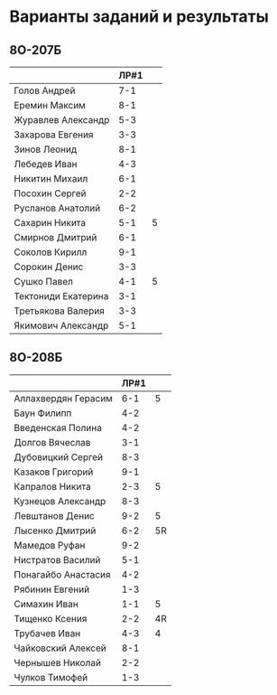 # Варианты заданий и результаты

## 8О-207Б
|                     | ЛР#1 |   |
|---------------------|------|---|
| Голов Андрей        | 7-1  |   |
| Еремин Максим       | 8-1  |   |
| Журавлев Александр  | 5-3  |   |
| Захарова Евгения    | 3-3  |   |
| Зинов  Леонид       | 8-1  |   |
| Лебедев Иван        | 4-3  |   |
| Никитин Михаил      | 6-1  |   |
| Посохин Сергей      | 2-2  |   |
| Русланов Анатолий   | 6-2  |   |
| Сахарин Никита      | 5-1  | 5 |
| Смирнов Дмитрий     | 6-1  |   |
| Соколов Кирилл      | 9-1  |   |
| Сорокин Денис       | 3-3  |   |
| Сушко Павел         | 4-1  | 5 |
| Тектониди Екатерина | 3-1  |   |
| Третьякова Валерия  | 3-3  |   |
| Якимович Александр  | 5-1  |   |

## 8О-208Б
|                     | ЛР#1 |   |
|---------------------|------|---|
| Аллахвердян Герасим | 6-1  | 5 |
| Баун Филипп         | 4-2  |   |
| Введенская Полина   | 4-2  |   |
| Долгов Вячеслав     | 3-1  |   |
| Дубовицкий Сергей   | 8-3  |   |
| Казаков Григорий    | 9-1  |   |
| Капралов Никита     | 2-3  | 5 |
| Кузнецов Александр  | 8-3  |   |
| Левштанов Денис     | 9-2  | 5 |
| Лысенко Дмитрий     | 6-2  | 5R|
| Мамедов Руфан       | 9-2  |   |
| Нистратов Василий   | 5-1  |   |
| Понагайбо Анастасия | 4-2  |   |
| Рябинин Евгений     | 1-3  |   |
| Симахин Иван        | 1-1  | 5 |
| Тищенко Ксения      | 2-2  | 4R|
| Трубачев Иван       | 4-3  | 4 |
| Чайковский Алексей  | 8-1  |   |
| Чернышев Николай    | 2-2  |   |
| Чулков Тимофей      | 1-3  |   |
